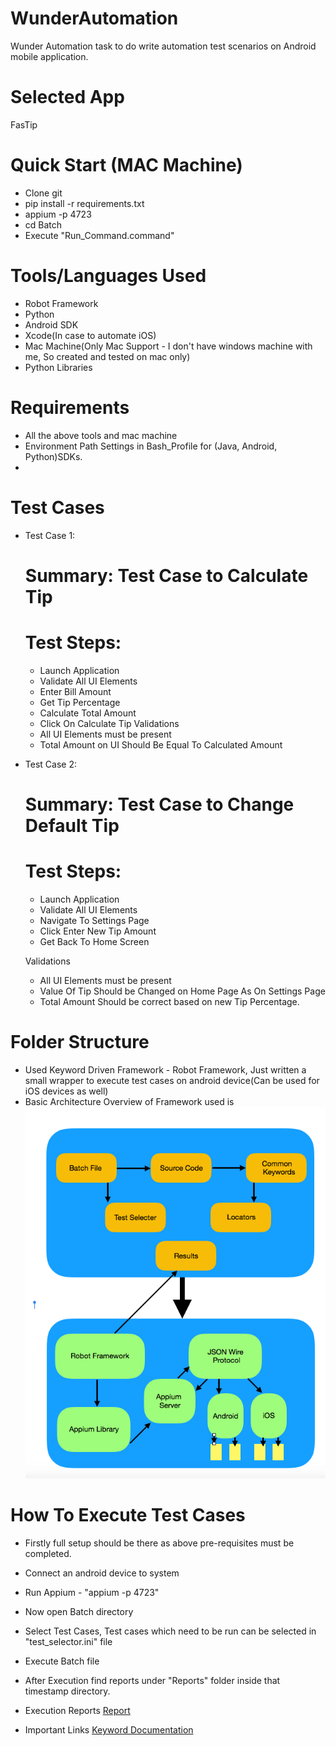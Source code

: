 # WunderAutomation
Wunder Automation task to do write automation test scenarios on Android mobile application.

# Selected App
FasTip

# Quick Start (MAC Machine)
* Clone git
* pip install -r requirements.txt
* appium -p 4723
* cd Batch
* Execute "Run_Command.command"

# Tools/Languages Used
* Robot Framework
* Python
* Android SDK
* Xcode(In case to automate iOS)
* Mac Machine(Only Mac Support - I don't have windows machine with me, So created and tested on mac only)
* Python Libraries

# Requirements
* All the above tools and mac machine
* Environment Path Settings in Bash_Profile for (Java, Android, Python)SDKs.
* 

# Test Cases
* Test Case 1: 
  # Summary: Test Case to Calculate Tip
  # Test Steps:
  * Launch Application
  * Validate All UI Elements
  * Enter Bill Amount
  * Get Tip Percentage
  * Calculate Total Amount
  * Click On Calculate Tip
  Validations
  * All UI Elements must be present
  * Total Amount on UI Should Be Equal To Calculated Amount
  
* Test Case 2: 
  # Summary: Test Case to Change Default Tip
  # Test Steps:
  * Launch Application
  * Validate All UI Elements
  * Navigate To Settings Page
  * Click Enter New Tip Amount
  * Get Back To Home Screen
  
  Validations
  * All UI Elements must be present
  * Value Of Tip Should be Changed on Home Page As On Settings Page
  * Total Amount Should be correct based on new Tip Percentage.
 
 # Folder Structure
 * Used Keyword Driven Framework - Robot Framework, Just written a small wrapper to execute test cases on android device(Can be used for iOS devices as well)
 * Basic Architecture Overview of Framework used is
 ![alt text](https://github.com/swachhab/WunderAutomation/blob/master/FrameworkArchitecture.png)
 
 # How To Execute Test Cases
 * Firstly full setup should be there as above pre-requisites must be completed.
 * Connect an android device to system
 * Run Appium - "appium -p 4723"
 * Now open Batch directory 
 * Select Test Cases, Test cases which need to be run can be selected in "test_selector.ini" file
 * Execute Batch file
 * After Execution find reports under "Reports" folder inside that timestamp directory.

 
 * Execution Reports
 [Report](http://robotframework.org/robotframework/latest/libraries/BuiltIn.html)


* Important Links
[Keyword Documentation](http://robotframework.org/robotframework/latest/libraries/BuiltIn.html)
